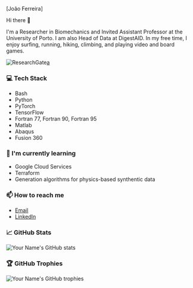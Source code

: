 [João Ferreira]

Hi there 👋


I'm a Researcher in Biomechanics and Invited Assistant Professor at the University of Porto. I am also Head of Data at DigestAID. In my free time, I enjoy surfing, running, hiking, climbing, and playing video and board games.

![ResearchGate](https://img.shields.io/badge/ResearchGate-00CCBB?style=for-the-badge&logo=ResearchGate&logoColor=white)[a](https://www.researchgate.net/profile/J-Ferreira)


### 💻 Tech Stack

- Bash
- Python
- PyTorch
- TensorFlow
- Fortran 77, Fortran 90, Fortran 95
- Matlab
- Abaqus
- Fusion 360


### 🌱 I'm currently learning

- Google Cloud Services
- Terraform
- Generation algorithms for physics-based synthentic data

### 📫 How to reach me

- [Email](mailto:jpsousaferreira@gmail.com)
- [LinkedIn](https://www.linkedin.com/in/jpsferreira/)



### 📈 GitHub Stats

![Your Name's GitHub stats](https://github-readme-stats.vercel.app/api?username=jpsferreira&show_icons=true&theme=radical)

### 🏆 GitHub Trophies

![Your Name's GitHub trophies](https://github-profile-trophy.vercel.app/?username=jpsferreira&theme=onedark)

